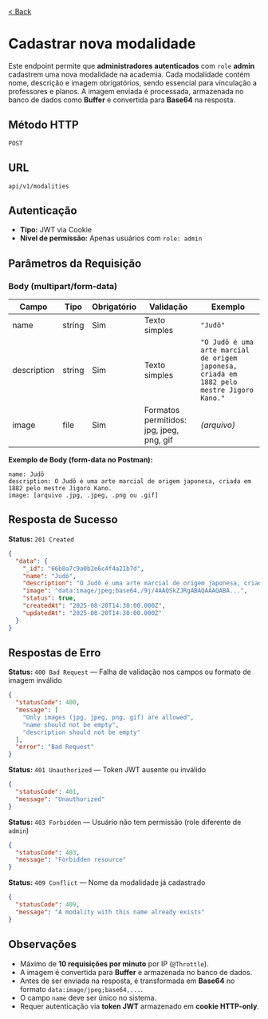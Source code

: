 [< Back](../)

# Cadastrar nova modalidade

Este endpoint permite que **administradores autenticados** com `role` **admin** cadastrem uma nova modalidade na academia. Cada modalidade contém nome, descrição e imagem obrigatórios, sendo essencial para vinculação a professores e planos. A imagem enviada é processada, armazenada no banco de dados como **Buffer** e convertida para **Base64** na resposta.

## Método HTTP

`POST`

## URL

`api/v1/modalities`

## Autenticação

- **Tipo:** JWT via Cookie
- **Nível de permissão:** Apenas usuários com `role: admin`

## Parâmetros da Requisição

### Body (multipart/form-data)

| Campo       | Tipo   | Obrigatório | Validação                                | Exemplo                                                                                   |
| ----------- | ------ | ----------- | ---------------------------------------- | ----------------------------------------------------------------------------------------- |
| name        | string | Sim         | Texto simples                            | `"Judô"`                                                                                  |
| description | string | Sim         | Texto simples                            | `"O Judô é uma arte marcial de origem japonesa, criada em 1882 pelo mestre Jigoro Kano."` |
| image       | file   | Sim         | Formatos permitidos: jpg, jpeg, png, gif | *(arquivo)*                                                                               |

**Exemplo de Body (form-data no Postman):**
```
name: Judô
description: O Judô é uma arte marcial de origem japonesa, criada em 1882 pelo mestre Jigoro Kano.
image: [arquivo .jpg, .jpeg, .png ou .gif]
```

## Resposta de Sucesso

**Status:** `201 Created`

```json
{
  "data": {
    "_id": "66b8a7c9a0b2e6c4f4a21b7d",
    "name": "Judô",
    "description": "O Judô é uma arte marcial de origem japonesa, criada em 1882 pelo mestre Jigoro Kano.",
    "image": "data:image/jpeg;base64,/9j/4AAQSkZJRgABAQAAAQABA...",
    "status": true,
    "createdAt": "2025-08-20T14:30:00.000Z",
    "updatedAt": "2025-08-20T14:30:00.000Z"
  }
}
```

## Respostas de Erro

**Status:** `400 Bad Request` — Falha de validação nos campos ou formato de imagem inválido

```json
{
  "statusCode": 400,
  "message": [
    "Only images (jpg, jpeg, png, gif) are allowed",
    "name should not be empty",
    "description should not be empty"
  ],
  "error": "Bad Request"
}
```

**Status:** `401 Unauthorized` — Token JWT ausente ou inválido

```json
{
  "statusCode": 401,
  "message": "Unauthorized"
}
```

**Status:** `403 Forbidden` — Usuário não tem permissão (role diferente de `admin`)

```json
{
  "statusCode": 403,
  "message": "Forbidden resource"
}
```

**Status:** `409 Conflict` — Nome da modalidade já cadastrado

```json
{
  "statusCode": 409,
  "message": "A modality with this name already exists"
}
```

## Observações
- Máximo de **10 requisições por minuto** por IP (`@Throttle`).
- A imagem é convertida para **Buffer** e armazenada no banco de dados.
- Antes de ser enviada na resposta, é transformada em **Base64** no formato `data:image/jpeg;base64,...`.
- O campo `name` deve ser único no sistema.
- Requer autenticação via **token JWT** armazenado em **cookie HTTP-only**.